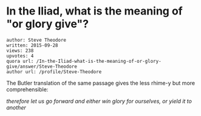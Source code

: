 # In the Iliad, what is the meaning of "or glory give"?

	author: Steve Theodore
	written: 2015-09-28
	views: 238
	upvotes: 4
	quora url: /In-the-Iliad-what-is-the-meaning-of-or-glory-give/answer/Steve-Theodore
	author url: /profile/Steve-Theodore


The Butler translation of the same passage gives the less rhime-y but more comprehensible:

_therefore let us go forward and either win glory for ourselves, or yield it to another_ 

